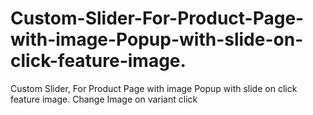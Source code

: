 # Custom-Slider-For-Product-Page-with-image-Popup-with-slide-on-click-feature-image.
Custom Slider, For Product Page with image Popup with slide on click feature image. Change Image on variant click
